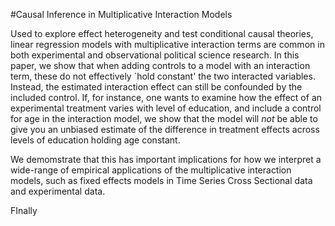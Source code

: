 #Causal Inference in Multiplicative Interaction Models

Used to explore effect heterogeneity and test conditional causal theories, linear regression models with multiplicative interaction terms are common in both experimental and observational political science research. In this paper, we show that when adding controls to a model with an interaction term, these do not effectively `hold constant' the two interacted variables. Instead, the estimated interaction effect can still be confounded by the included control. If, for instance, one wants to examine how the effect of an experimental treatment varies with level of education, and include a control for age in the interaction model, we show that the model will *not* be able to give you an unbiased estimate of the difference in treatment effects across levels of education holding age constant.

We demomstrate that this has important implications for how we interpret a wide-range of empirical applications of the multiplicative interaction models, such as fixed effects models in Time Series Cross Sectional data and experimental data.

FInally

